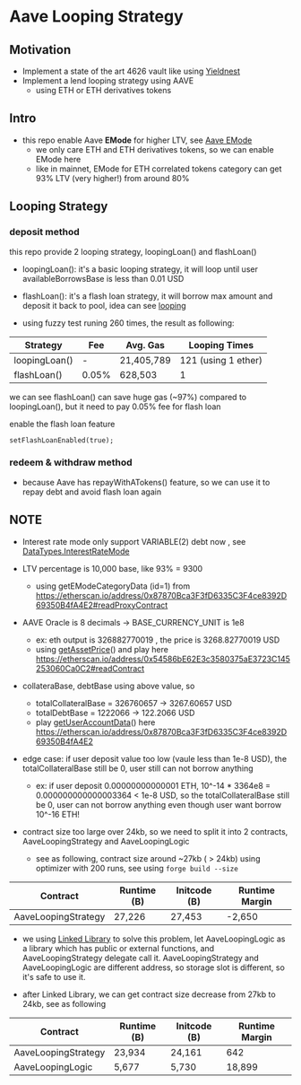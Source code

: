 # Aave Looping Strategy

## Motivation

- Implement a state of the art 4626 vault like using [Yieldnest](https://github.com/yieldnest/vault)
- Implement a lend looping strategy using AAVE
    - using ETH or ETH derivatives tokens

## Intro

- this repo enable Aave **EMode** for higher LTV, see [Aave EMode](https://aave.com/docs/developers/smart-contracts/pool-configurator#only-risk-or-pool-admins-methods-setemodecategory)
    - we only care ETH and ETH derivatives tokens, so we can enable EMode here
    - like in mainnet, EMode for ETH correlated tokens category can get 93% LTV (very higher!) from around 80% 

## Looping Strategy

### deposit method

this repo provide 2 looping strategy, loopingLoan() and flashLoan()

- loopingLoan():  it's a basic looping strategy, it will loop until user availableBorrowsBase is less than 0.01 USD
- flashLoan(): it's a flash loan strategy, it will borrow max amount and deposit it back to pool, idea can see  [looping](https://medium.com/contango-xyz/what-is-looping-78421c8a1367)

- using fuzzy test runing 260 times, the result as following:

| Strategy | Fee | Avg. Gas | Looping Times |
|----------|-----|----------|---------------|
| loopingLoan() | - | 21,405,789 | 121 (using 1 ether) |
| flashLoan() | 0.05% | 628,503 | 1 |

we can see flashLoan() can save huge gas (~97%) compared to loopingLoan(), but it need to pay 0.05% fee for flash loan

enable the flash loan feature
```
setFlashLoanEnabled(true);
```

### redeem & withdraw method

- because Aave has repayWithATokens() feature, so we can use it to repay debt and avoid flash loan again

## NOTE

-   Interest rate mode only support VARIABLE(2) debt now , see [DataTypes.InterestRateMode](https://github.com/aave-dao/aave-v3-origin/blob/main/src/contracts/protocol/libraries/types/DataTypes.sol#L148)

-   LTV percentage is 10,000 base, like 93% = 9300 
    -  using getEModeCategoryData (id=1) from https://etherscan.io/address/0x87870Bca3F3fD6335C3F4ce8392D69350B4fA4E2#readProxyContract

-   AAVE Oracle is 8 decimals -> BASE_CURRENCY_UNIT is 1e8
    -   ex: eth output is 326882770019 , the price is 3268.82770019 USD
    -   using [getAssetPrice](https://etherscan.io/address/0x54586bE62E3c3580375aE3723C145253060Ca0C2#readContract)() and play here https://etherscan.io/address/0x54586bE62E3c3580375aE3723C145253060Ca0C2#readContract

-   collateraBase, debtBase using above value, so
    -   totalCollateralBase = 326760657 -> 3267.60657 USD
    -   totalDebtBase = 1222066 -> 122.2066 USD
    -   play [getUserAccountData](https://etherscan.io/address/0x87870Bca3F3fD6335C3F4ce8392D69350B4fA4E2)() here https://etherscan.io/address/0x87870Bca3F3fD6335C3F4ce8392D69350B4fA4E2

-   edge case: if user deposit value too low (vaule less than 1e-8 USD), the totalCollateralBase still be 0, user still can not borrow anything
    -   ex: if user deposit 0.00000000000001 ETH, 10^-14 * 3364e8 = 0.000000000000003364 < 1e-8 USD, so the totalCollateralBase still be 0, user can not borrow anything even though user want borrow 10^-16 ETH!

-  contract size too large over 24kb, so we need to split it into 2 contracts, AaveLoopingStrategy and AaveLoopingLogic
   - see as following, contract size around ~27kb ( > 24kb) using optimizer with 200 runs, see using `forge build --size`
   

| Contract    | Runtime (B) | Initcode (B) | Runtime Margin |
|-------------|-------------|--------------|----------------|
| AaveLoopingStrategy | 27,226      | 27,453       | -2,650         |


   - we using [Linked Library](https://medium.com/coinmonks/all-you-should-know-about-libraries-in-solidity-dd8bc953eae7) to solve this problem,  let AaveLoopingLogic as a library which has public or external functions, and AaveLoopingStrategy delegate call it. AaveLoopingStrategy and AaveLoopingLogic are different address, so storage slot is different, so it's safe to use it.

   - after Linked Library, we can get contract size decrease from 27kb to 24kb, see as following

| Contract    | Runtime (B) | Initcode (B) | Runtime Margin |
|-------------|-------------|--------------|----------------|
| AaveLoopingStrategy | 23,934       | 24,161    | 642        |
| AaveLoopingLogic |5,677        | 5,730             | 18,899       |
